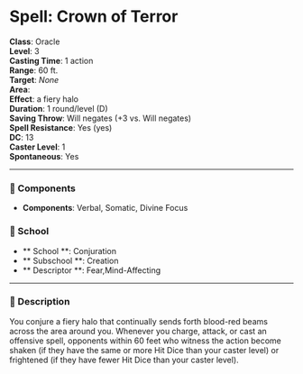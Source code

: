 
# Spell: Crown of Terror
**Class**: Oracle  
**Level**: 3  
**Casting Time**: 1 action  
**Range**: 60 ft.  
**Target**: _None_  
**Area**:   
**Effect**: a fiery halo  
**Duration**: 1 round/level (D)  
**Saving Throw**: Will negates (+3 vs. Will negates)  
**Spell Resistance**: Yes (yes)  
**DC**: 13  
**Caster Level**: 1  
**Spontaneous**: Yes

---

### 🔮 Components
- **Components**: Verbal, Somatic, Divine Focus

### 🏫 School
- ** School **: Conjuration
- ** Subschool **: Creation
- ** Descriptor **: Fear,Mind-Affecting
---

### 📜 Description
You conjure a fiery halo that continually sends forth blood-red beams across the area around you. Whenever you charge, attack, or cast an offensive spell, opponents within 60 feet who witness the action become shaken (if they have the same or more Hit Dice than your caster level) or frightened (if they have fewer Hit Dice than your caster level).
